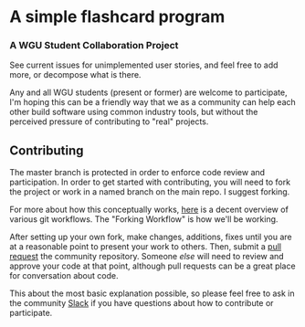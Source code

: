 # A simple flashcard program

### A WGU Student Collaboration Project

See current issues for unimplemented user stories, and feel free to add more, or decompose what is there.

Any and all WGU students (present or former) are welcome to participate, I'm hoping this can be a friendly way that we as a community can help each other build software using common industry tools, but without the perceived pressure of contributing to "real" projects.

## Contributing

The master branch is protected in order to enforce code review and participation. In order to get started with contributing, you will need to fork the project or work in a named branch on the main repo. I suggest forking. 

For more about how this conceptually works, [here](https://www.atlassian.com/git/tutorials/comparing-workflows) is a decent overview of various git workflows. The "Forking Workflow" is how we'll be working.

After setting up your own fork, make changes, additions, fixes until you are at a reasonable point to present your work to others. Then, submit a [pull request](https://www.atlassian.com/git/tutorials/making-a-pull-request) the community repository. Someone *else* will need to review and approve your code at that point, although pull requests can be a great place for conversation about code.

This about the most basic explanation possible, so please feel free to ask in the community [Slack](https://wguit.slack.com/) if you have questions about how to contribute or participate.
